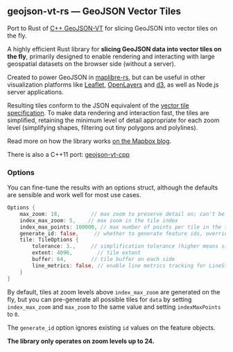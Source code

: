 ## geojson-vt-rs &mdash; GeoJSON Vector Tiles 

Port to Rust of [C++ GeoJSON-VT](https://github.com/mapbox/geojson-vt-cpp) for slicing GeoJSON into vector tiles on the fly.

A highly efficient Rust library for **slicing GeoJSON data into vector tiles on the fly**,  primarily designed to enable rendering and interacting with large geospatial datasets  on the browser side (without a server).

Created to power GeoJSON in [maplibre-rs](https://github.com/maplibre/maplibre-rs), but can be useful in other visualization platforms  like [Leaflet](https://github.com/Leaflet/Leaflet), [OpenLayers](https://openlayers.org/) and [d3](https://github.com/mbostock/d3),  as well as Node.js server applications.

Resulting tiles conform to the JSON equivalent  of the [vector tile specification](https://github.com/mapbox/vector-tile-spec/).
To make data rendering and interaction fast, the tiles are simplified,  retaining the minimum level of detail appropriate for each zoom level (simplifying shapes, filtering out tiny polygons and polylines).

Read more on how the library works [on the Mapbox blog](https://blog.mapbox.com/rendering-big-geodata-on-the-fly-with-geojson-vt-4e4d2a5dd1f2).

There is also a C++11 port: [geojson-vt-cpp](https://github.com/mapbox/geojson-vt-cpp)

### Options

You can fine-tune the results with an options struct, although the defaults are sensible and work well for most use cases.

```rust
Options {
    max_zoom: 18,          // max zoom to preserve detail on; can't be higher than 24
    index_max_zoom: 5,    // max zoom in the tile index
    index_max_points: 100000, // max number of points per tile in the tile index
    generate_id: false,     // whether to generate feature ids, overriding existing ids
    tile: TileOptions {
        tolerance: 3.,     // simplification tolerance (higher means simpler)
        extent: 4096,        // tile extent
        buffer: 64,        // tile buffer on each side
        line_metrics: false, // enable line metrics tracking for LineString/MultiLineString features
    }
}
```

By default, tiles at zoom levels above `index_max_zoom` are generated on the fly, 
but you can pre-generate all possible tiles for `data` by setting `index_max_zoom` and `max_zoom` to the same value and
setting `indexMaxPoints` to `0`.

The `generate_id` option ignores existing `id` values on the feature objects.

**The library only operates on zoom levels up to 24.**


